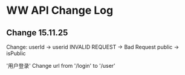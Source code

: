 WW API Change Log
====

Change 15.11.25
----

Change:
userId -> userid
INVALID REQUEST -> Bad Request
public -> isPublic 

'用户登录' Change url from '/login' to '/user' 